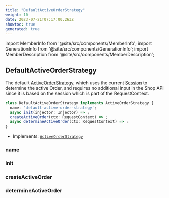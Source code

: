 ```yaml
---
title: "DefaultActiveOrderStrategy"
weight: 10
date: 2023-07-21T07:17:00.263Z
showtoc: true
generated: true
---
```

<!-- This file was generated from the Vendure source. Do not modify. Instead, re-run the "docs:build" script -->
import MemberInfo from '@site/src/components/MemberInfo';
import GenerationInfo from '@site/src/components/GenerationInfo';
import MemberDescription from '@site/src/components/MemberDescription';


## DefaultActiveOrderStrategy

<GenerationInfo sourceFile="packages/core/src/config/order/default-active-order-strategy.ts" sourceLine="18" packageName="@vendure/core" since="1.9.0" />

The default <a href='/docs/reference/typescript-api/orders/active-order-strategy#activeorderstrategy'>ActiveOrderStrategy</a>, which uses the current <a href='/docs/reference/typescript-api/entities/session#session'>Session</a> to determine
the active Order, and requires no additional input in the Shop API since it is based on the
session which is part of the RequestContext.

```ts title="Signature"
class DefaultActiveOrderStrategy implements ActiveOrderStrategy {
  name: 'default-active-order-strategy';
  async init(injector: Injector) => ;
  createActiveOrder(ctx: RequestContext) => ;
  async determineActiveOrder(ctx: RequestContext) => ;
}
```
* Implements: <code><a href='/docs/reference/typescript-api/orders/active-order-strategy#activeorderstrategy'>ActiveOrderStrategy</a></code>



<div className="members-wrapper">

### name

<MemberInfo kind="property" type="'default-active-order-strategy'"   />


### init

<MemberInfo kind="method" type="(injector: <a href='/docs/reference/typescript-api/common/injector#injector'>Injector</a>) => "   />


### createActiveOrder

<MemberInfo kind="method" type="(ctx: <a href='/docs/reference/typescript-api/request/request-context#requestcontext'>RequestContext</a>) => "   />


### determineActiveOrder

<MemberInfo kind="method" type="(ctx: <a href='/docs/reference/typescript-api/request/request-context#requestcontext'>RequestContext</a>) => "   />




</div>
